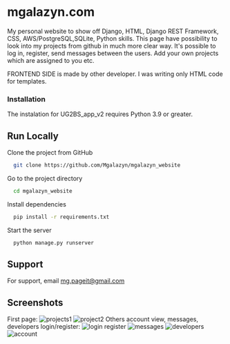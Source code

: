# mgalazyn.com

My personal website to show off Django, HTML, Django REST Framework, CSS, AWS/PostgreSQL,SQLite, Python skills.
This page have possibility to look into my projects from github in much more clear way.
It's possible to log in, register, send messages between the users. Add your own projects 
which are assigned to you etc. 

FRONTEND SIDE is made by other developer. I was writing only HTML code for templates.

### Installation
The instalation for UG2BS_app_v2 requires Python 3.9 or greater.



## Run Locally

Clone the project from GitHub

```bash
  git clone https://github.com/Mgalazyn/mgalazyn_website
```

Go to the project directory

```bash
  cd mgalazyn_website
```

Install dependencies

```bash
  pip install -r requirements.txt
```

Start the server

```bash
  python manage.py runserver 
```





## Support

For support, email mg.pageit@gmail.com

## Screenshots

First page:
![projects1](https://user-images.githubusercontent.com/91530764/206921991-cc4a4cfd-5691-403e-9606-5bf1e5336706.png)
![project2](https://user-images.githubusercontent.com/91530764/206921998-1172cc0e-ca6e-4f2d-8d07-3990a67d8233.png)
Others account view, messages, developers login/register:
![login register](https://user-images.githubusercontent.com/91530764/206922029-d00b3ca1-7e64-4de7-9b53-1e71443670c7.png)
![messages](https://user-images.githubusercontent.com/91530764/206922031-621b8104-5ffe-4f4d-aa20-486d1971d79a.png)
![developers](https://user-images.githubusercontent.com/91530764/206922034-c729639b-0950-482c-969d-8af469e3b470.png)
![account](https://user-images.githubusercontent.com/91530764/206922035-f01e78f2-f66b-4c7a-8c2a-68c7b430a0db.png)
